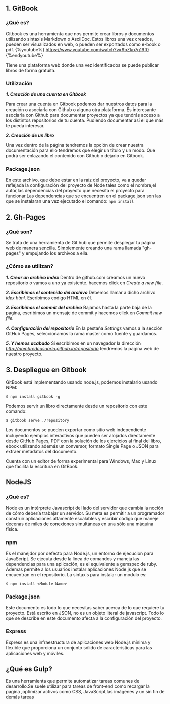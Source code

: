 
<!--sec data-title="Gitbook" data-id="section0" data-show=false ces-->

## 1. GitBook

###  ¿Qué es?

Gitbook es una herramienta que nos permite crear libros y
documentos utilizando sintaxis Markdown o AsciiDoc. Estos
libros una vez creados, pueden ser visualizados en web, o
pueden ser exportados como e-book o pdf. {%youtube%} https://www.youtube.com/watch?v=9bZkp7q19f0 {%endyoutube%}

Tiene una plataforma web donde una vez identificados se puede publicar 
libros de forma gratuita.


### Utilización

***1. Creación de una cuenta en Gitbook***


Para crear una cuenta en Gitbook podemos dar nuestros datos para
la creación o asociarla con Github o alguna otra plataforma. Es interesante 
asociarla con Github para documentar proyectos ya que tendrás acceso a los
distintos repositorios de tu cuenta. Pudiendo documentar así el que más te pueda interesar.
    
***2. Creación de un libro***

Una vez dentro de la página tendremos la opción de crear nuestra documentación
para ello tendremos que elegir un título y un modo. Que podrá ser enlazando el
contenido con Github o dejarlo en Gitbook.



### Package.json


En este archivo, que debe estar en la raíz del proyecto, va a quedar reflejada la configuración del proyecto de Node tales como el nombre,el autor,las dependencias del 
proyecto que necesita el proyecto para funcionar.Las dependencias que se 
encuentren en el package.json son las que se instalaran una vez ejecutado
el comando: ```npm install```


<!--endsec-->



## 2. Gh-Pages
### ¿Qué son?
Se trata de una herramienta de Git hub que permite desplegar tu página web de manera sencilla. Simplemente creando una rama llamada "gh-pages" y empujando los archivos a ella.
### ¿Cómo se utilizan?
***1. Crear un archivo index***
    Dentro de github.com creamos un nuevo repositorio o vamos a uno ya existente. hacemos click en *Create a new file*. 

***2. Escribimos el contenido del archivo***
    Debemos llamar a dicho archivo *idex.html*. Escribimos codigo HTML en él.

***3. Escribimos el commit del archivo***
    Bajamos hasta la parte baja de la pagina, escribimos un mensaje de commit y hacemos click en *Commit new file*.

***4. Configuración del repositorio***
    En la pestaña *Settings* vamos a la sección GitHub Pages, seleccionamos la rama master como fuente y guardamos.

***5. Y hemos acabado***
    Si escribimos en un navegador la dirección *http://nombredeusuario.github.io/repositorio* tendremos la pagina web de nuestro proyecto.
  
  
  
## 3. Despliegue en Gitbook  
  GitBook está implementando usando node.js, podemos instalarlo usando NPM:

```$ npm install gitbook -g```

Podemos servir un libro directamente desde un repositorio con este comando:

```$ gitbook serve ./repository```

Los documentos se pueden exportar como sitio web independiente incluyendo ejemplos interactivos que pueden ser alojados directamente desde GitHub Pages, 
PDF con la solución de los ejercicios al final del libro, ebook utilizando además un conversor, formato Single Page o JSON 
para extraer metadatos del documento.

Cuenta con un editor de forma experimental para Windows, Mac y Linux que facilita la escritura en GitBook.
  
  
  
    
## NodeJS
### ¿Qué es?
Node es un intérprete Javascript del lado del servidor que cambia la noción de cómo debería trabajar un servidor. Su meta es permitir a un programador construir aplicaciones altamente escalables y escribir código que maneje decenas de miles de conexiones simultáneas en una sólo una máquina física.

### npm
Es el manejdor por defecto para Node.js, un entorno de ejecucion para JavaScript. Se ejecuta desde la linea de comandos y maneja las dependencias para una aplicación, es el equivalente a gemspec de ruby.
Ademas permite a los usuarios instalar aplicaciones Node.js que se encuentran en el repositorio. La sintaxis para instalar un modulo es:

```$ npm install <Module Name> ```

### Package.json

Este documento es todo lo que necesitas saber acerca de lo que requiere tu proyecto. Está escrito en JSON, no es un objeto 
literal de javascript. Todo lo que se describe en este documento afecta a la configuración del proyecto.


### Express

Express es una infraestructura de aplicaciones web Node.js mínima y 
flexible que proporciona un conjunto sólido de características para las aplicaciones web y móviles.

## ¿Qué es Gulp?
Es una herramienta que permite automatizar tareas comunes de desarrollo.Se suele utilizar para tareas de front-end como recargar la página
,optimizar activos como CSS, JavaScript,las imágenes y un sin fin de demás tareas


    